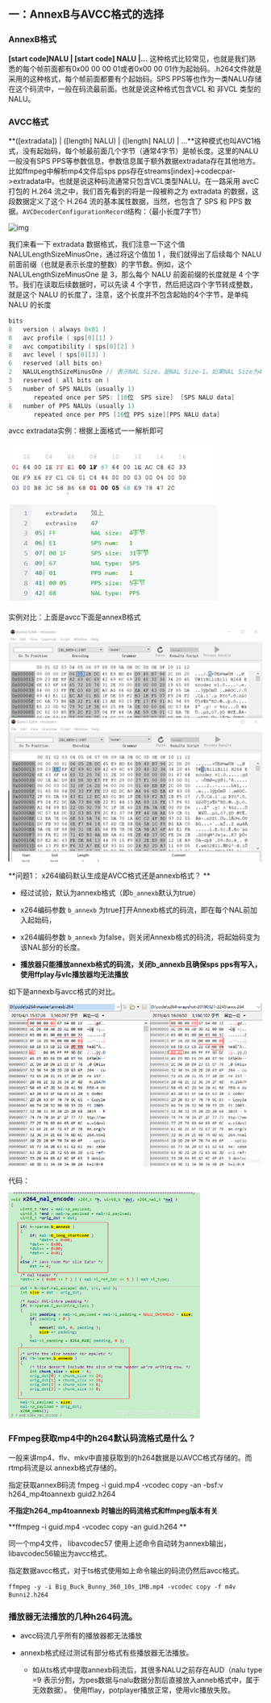 ## 一：AnnexB与AVCC格式的选择

### AnnexB格式

**[start code]NALU | [start code] NALU |...**
这种格式比较常见，也就是我们熟悉的每个帧前面都有0x00 00 00 01或者0x00 00 01作为起始码。.h264文件就是采用的这种格式，每个帧前面都要有个起始码。SPS PPS等也作为一类NALU存储在这个码流中，一般在码流最前面。也就是说这种格式包含VCL 和 非VCL 类型的NALU。

### AVCC格式

**([extradata]) | ([length] NALU) | ([length] NALU) | ...**这种模式也叫AVC1格式，没有起始码，每个帧最前面几个字节（通常4字节）是帧长度。这里的NALU一般没有SPS PPS等参数信息，参数信息属于额外数据extradata存在其他地方。比如ffmpeg中解析mp4文件后sps pps存在streams[index]->codecpar->extradata中。也就是说这种码流通常只包含VCL类型NALU。在一路采用 avcC 打包的 H.264 流之中，我们首先看到的将是一段被称之为 extradata 的数据，这段数据定义了这个 H.264 流的基本属性数据，当然，也包含了 SPS 和 PPS 数据。`AVCDecoderConfigurationRecord`结构：（最小长度7字节）

![img](image/aHR0cHM6Ly91cGxvYWQtaW1hZ2VzLmppYW5zaHUuaW8vdXBsb2FkX2ltYWdlcy8xNzIwODQwLTQzZjRiNWM0ODk5NTkzYTIucG5n)

我们来看一下 extradata 数据格式，我们注意一下这个值 NALULengthSizeMinusOne，通过将这个值加 1 ，我们就得出了后续每个 NALU 前面前缀（也就是表示长度的整数）的字节数。例如，这个 NALULengthSizeMinusOne 是 3，那么每个 NALU 前面前缀的长度就是 4 个字节。我们在读取后续数据时，可以先读 4 个字节，然后把这四个字节转成整数，就是这个 NALU 的长度了，注意，这个长度并不包含起始的4个字节，是单纯 NALU 的长度

```c++
bits      
8   version ( always 0x01 )  
8   avc profile ( sps[0][1] )  
8   avc compatibility ( sps[0][2] )  
8   avc level ( sps[0][3] )  
6   reserved (all bits on)
2   NALULengthSizeMinusOne // 表示NAL Size。是NAL Size-1。如果NAL Size为4字节，则该2位为11.
3   reserved ( all bits on )  
5   number of SPS NALUs (usually 1)  
       repeated once per SPS: [16位  SPS size]  [SPS NALU data]
8   number of PPS NALUs (usually 1)  
       repeated once per PPS [16位 PPS size][PPS NALU data]
```

avcc extradata实例：根据上面格式一一解析即可

<img src="image/image-20220815164822141.png" alt="image-20220815164822141" style="zoom: 80%;" />





实例对比：上面是avcc下面是annexB格式

![image-20220815155746273](image/image-20220815155746273.png)



**问题1： x264编码默认生成是AVCC格式还是annexb格式？ **

* 经过试验，默认为annexb格式（即`b_annexb`默认为true）

* x264编码参数 `b_annexb` 为true打开Annexb格式的码流，即在每个NAL前加入起始码，

* x264编码参数 `b_annexb` 为false，则关闭Annexb格式的码流，将起始码变为该NAL部分的长度。
* **播放器只能播放annexb格式的码流，关闭b_annexb且确保sps pps有写入，使用ffplay与vlc播放器均无法播放**

如下是annexb与avcc格式的对比。

<img src="image/5.%20X264%E7%BC%96%E7%A0%81%E5%AE%9E%E9%AA%8C%E8%AE%B0%E5%BD%95/20190403171716287.png" alt="img" style="zoom: 80%;" />

代码：

<img src="image/5.%20X264%E7%BC%96%E7%A0%81%E5%AE%9E%E9%AA%8C%E8%AE%B0%E5%BD%95/20190404093442644.png" alt="img" style="zoom:67%;" />



### FFmpeg获取mp4中的h264默认码流格式是什么？

​	一般来讲mp4、flv、mkv中直接获取到的h264数据是以AVCC格式存储的。而rtmp码流是以 annexb格式存储的。

指定获取annexB码流 fmpeg -i guid.mp4 -vcodec copy -an -bsf:v h264_mp4toannexb guid2.h264 

**不指定h264_mp4toannexb 时输出的码流格式和ffmpeg版本有关**

**ffmpeg -i guid.mp4 -vcodec copy -an guid.h264  **

同一个mp4文件， libavcodec57 使用上述命令自动转为annexb输出，libavcodec56输出为avcc格式。

指定数据avcc格式，对于ts格式使用如上命令输出的码流仍然后avcc格式。

```
ffmpeg -y -i Big_Buck_Bunny_360_10s_1MB.mp4 -vcodec copy -f m4v Bunni2.h264 
```



### 播放器无法播放的几种h264码流。

* avcc码流几乎所有的播放器都无法播放

* annexb格式经过测试有部分格式有些播放器无法播放。

  * 如从ts格式中提取annexb码流后，其很多NALU之前存在AUD（nalu type =9 表示分割，为pes数据与nalu数据分割后直接放入anneb格式中，属于无效数据）。 使用fflay，potplayer播放正常，使用vlc播放失败。

  